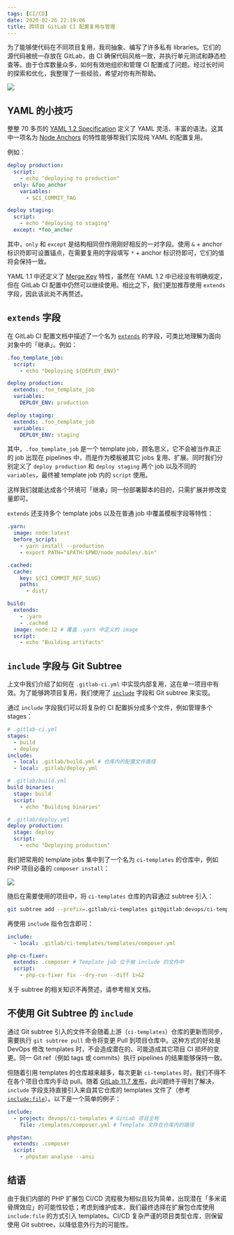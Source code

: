 ```yaml
---
tags: [CI/CD]
date: 2020-02-26 22:19:06
title: 跨项目 GitLab CI 配置复用与管理
---
```


为了能够使代码在不同项目复用，我司抽象、编写了许多私有 libraries。它们的源代码被统一存放在 GitLab，由 CI 确保代码风格一致，并执行单元测试和静态检查等。由于仓库数量众多，如何有效地组织和管理 CI 配置成了问题。经过长时间的探索和优化，我整理了一些经验，希望对你有所帮助。

<!--more-->

![](/images/7d88ca70b055b3162b4c4b3c0499ab95.png)

## YAML 的小技巧

整整 70 多页的 [YAML 1.2 Specification](https://yaml.org/spec/1.2/spec.pdf) 定义了 YAML 灵活、丰富的语法。这其中一项名为 [Node Anchors](https://yaml.org/spec/1.2/spec.html#id2785586) 的特性能够帮我们实现纯 YAML 的配置复用。

例如：

```yaml
deploy production:
  script:
    - echo "deploying to production"
  only: &foo_anchor
    variables:
      - $CI_COMMIT_TAG

deploy staging:
  script:
    - echo "deploying to staging"
  except: *foo_anchor
```

其中，`only` 和 `except` 是结构相同但作用刚好相反的一对字段。使用 `&` + anchor 标识符即可设置锚点，在需要复用的字段填写 `*` + anchor 标识符即可，它们的值将会保持一致。

YAML 1.1 中还定义了 [Merge Key](https://yaml.org/type/merge.html) 特性，虽然在 YAML 1.2 中已经没有明确规定，但在 GitLab CI 配置中仍然可以继续使用。相比之下，我们更加推荐使用 `extends` 字段，因此该此处不再赘述。

## `extends` 字段

在 GitLab CI 配置文档中描述了一个名为 [`extends`](https://docs.gitlab.com/ee/ci/yaml/#extends) 的字段，可类比地理解为面向对象中的「继承」。例如：

```yaml
.foo_template_job:
  script:
    - echo "Deploying ${DEPLOY_ENV}"

deploy production:
  extends: .foo_template_job
  variables:
    DEPLOY_ENV: production

deploy staging:
  extends: .foo_template_job
  variables:
    DEPLOY_ENV: staging
```

其中，`.foo_template_job` 是一个 template job，顾名思义，它不会被当作真正的 job 出现在 pipelines 中，而是作为模板被其它 jobs 复用、扩展。同时我们分别定义了 `deploy production` 和 `deploy staging` 两个 job 以及不同的 `variables`，最终被 template job 内的 `script` 使用。

这样我们就能达成各个环境可「继承」同一份部署脚本的目的，只需扩展并修改变量即可。

`extends` 还支持多个 template jobs 以及在普通 job 中覆盖模板字段等特性：

```yaml
.yarn:
  image: node:latest
  before_script:
    - yarn install --production
    - export PATH="$PATH:$PWD/node_modules/.bin"

.cached:
  cache:
    key: ${CI_COMMIT_REF_SLUG}
    paths:
      - dist/

build:
  extends:
    - .yarn
    - .cached
  image: node:12 # 覆盖 .yarn 中定义的 image
  script:
    - echo "Building artifacts"
```

## `include` 字段与 Git Subtree

上文中我们介绍了如何在 `.gitlab-ci.yml` 中实现内部复用，这在单一项目中有效。为了能够跨项目复用，我们使用了 [`include`](https://docs.gitlab.com/ee/ci/yaml/#include) 字段和 Git subtree 来实现。

通过 `include` 字段我们可以将复杂的 CI 配置拆分成多个文件，例如管理多个 stages：

```yaml
# .gitlab-ci.yml
stages:
  - build
  - deploy
include:
  - local: .gitlab/build.yml # 仓库内的配置文件路径
  - local: .gitlab/deploy.yml

# .gitlab/build.yml
build binaries:
  stage: build
  script:
    - echo "Building binaries"

# .gitlab/deploy.yml
deploy production:
  stage: deploy
  script:
    - echo "Deploying production"
```

我们把常用的 template jobs 集中到了一个名为 `ci-templates` 的仓库中，例如 PHP 项目必备的 `composer install`：

![](/images/bdd8e4f8f8ac2599d4e3838779c68253.png)

随后在需要使用的项目中，将 `ci-templates` 仓库的内容通过 subtree 引入：

```bash
git subtree add --prefix=.gitlab/ci-templates git@gitlab:devops/ci-templates.git master --squash
```

再使用 `include` 指令包含即可：

```yaml
include:
  - local: .gitlab/ci-templates/templates/composer.yml

php-cs-fixer:
  extends: .composer # Template job 位于被 include 的文件中
  script:
    - php-cs-fixer fix --dry-run --diff 1>&2
```

关于 subtree 的相关知识不再赘述，请参考相关文档。

## 不使用 Git Subtree 的 `include`

通过 Git subtree 引入的文件不会随着上游（`ci-templates`）仓库的更新而同步，需要执行 `git subtree pull` 命令将变更 Pull 到项目仓库中。这种方式的好处是 DevOps 修改 templates 时，不会造成潜在的、可能造成其它项目 CI 损坏的变更。同一 Git ref（例如 tags 或 commits）执行 pipelines 的结果能够保持一致。

但随着引用 templates 的仓库越来越多，每次更新 `ci-templates` 时，我们不得不在各个项目仓库内手动 pull。随着 [GitLab 11.7 发布](https://about.gitlab.com/releases/2019/01/22/gitlab-11-7-released/#include-cicd-files-from-other-projects-and-templates)，此问题终于得到了解决，`include` 字段支持直接引入来自其它仓库的 templates 文件了（参考 [`include:file`](https://docs.gitlab.com/ee/ci/yaml/#includefile)）。以下是一个简单的例子：

```yaml
include:
  - project: devops/ci-templates # GitLab 项目全称
    file: /templates/composer.yml # Template 文件在仓库内的路径

phpstan:
  extends: .composer
  script:
    - phpstan analyse --ansi
```

## 结语

由于我们内部的 PHP 扩展包 CI/CD 流程极为相似且较为简单，出现潜在「多米诺骨牌效应」的可能性较低；考虑到维护成本，我们最终选择在扩展包仓库使用 `include:file` 的方式引入 templates。CI/CD 复杂严谨的项目类型仓库，则保留使用 Git subtree，以降低意外行为的可能性。
